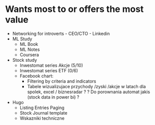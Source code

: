 # Wants most to or offers the most value

- Networking for introverts - CEO/CTO - Linkedin
- ML Study
    - ML Book
    - ML Notes
    - Coursera
- Stock study
    - Inwestomat series Akcje (5/10)
    - Inwestomat series ETF (0/6)
    - Facebook chart:
        - Filtering by criteria and indicators
        - Tabele wizualizujace przychody /zyski /akcje w latach dla spolek, excel / biznesradar ? ? Do porownania automat jakis (stock data in power bi) ?
- Hugo
    - Listing Entries Paging
    - Stock Journal template
    - Wskazniki techniczne
